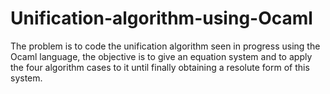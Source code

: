 # Unification-algorithm-using-Ocaml


The problem is to code the unification algorithm seen in progress using the Ocaml language, the objective is to give an equation system and to apply the four algorithm cases to it until finally obtaining a resolute form of this system.
